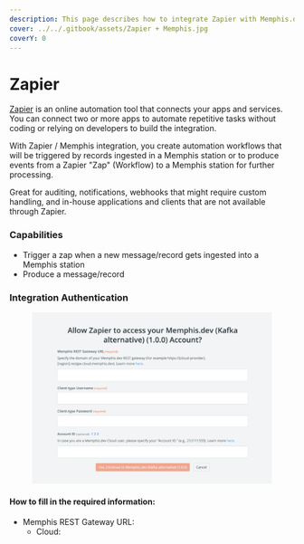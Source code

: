```yaml
---
description: This page describes how to integrate Zapier with Memphis.dev
cover: ../../.gitbook/assets/Zapier + Memphis.jpg
coverY: 0
---
```


# Zapier

[Zapier](https://zapier.com) is an online automation tool that connects your apps and services. You can connect two or more apps to automate repetitive tasks without coding or relying on developers to build the integration.

With Zapier / Memphis integration, you create automation workflows that will be triggered by records ingested in a Memphis station or to produce events from a Zapier "Zap" (Workflow) to a Memphis station for further processing.

Great for auditing, notifications, webhooks that might require custom handling, and in-house applications and clients that are not available through Zapier.

### Capabilities

* Trigger a zap when a new message/record gets ingested into a Memphis station
* Produce a message/record

### Integration Authentication

<figure><img src="../../.gitbook/assets/Screenshot 2023-10-10 at 18.28.44.png" alt=""><figcaption></figcaption></figure>

#### How to fill in the required information:

* Memphis REST Gateway URL:
  * Cloud:&#x20;

